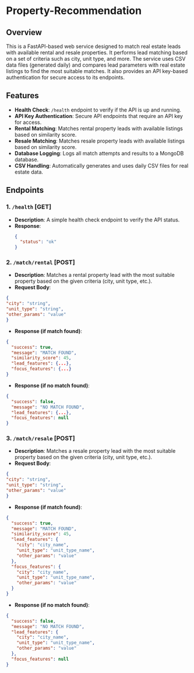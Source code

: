 # Property-Recommendation

## Overview

This is a FastAPI-based web service designed to match real estate leads with available rental and resale properties. It performs lead matching based on a set of criteria such as city, unit type, and more. The service uses CSV data files (generated daily) and compares lead parameters with real estate listings to find the most suitable matches. It also provides an API key-based authentication for secure access to its endpoints.

## Features

- **Health Check**: `/health` endpoint to verify if the API is up and running.
- **API Key Authentication**: Secure API endpoints that require an API key for access.
- **Rental Matching**: Matches rental property leads with available listings based on similarity score.
- **Resale Matching**: Matches resale property leads with available listings based on similarity score.
- **Database Logging**: Logs all match attempts and results to a MongoDB database.
- **CSV Handling**: Automatically generates and uses daily CSV files for real estate data.

## Endpoints

### 1. `/health` [GET]

- **Description**: A simple health check endpoint to verify the API status.
- **Response**: 
  ```json
  {
    "status": "ok"
  }

### 2. `/match/rental` [POST]

- **Description**: Matches a rental property lead with the most suitable property based on the given criteria (city, unit type, etc.).
- **Request Body**:
```json
{
"city": "string",
"unit_type": "string",
"other_params": "value"
}
```
- **Response (if match found)**:
```json
{
  "success": true,
  "message": "MATCH FOUND",
  "similarity_score": 45,
  "lead_features": {...},
  "focus_features": {...}
}
```

- **Response (if no match found)**:
```json
{
  "success": false,
  "message": "NO MATCH FOUND",
  "lead_features": {...},
  "focus_features": null
}
```

### 3. `/match/resale` [POST]

- **Description**: Matches a resale property lead with the most suitable property based on the given criteria (city, unit type, etc.).
- **Request Body**:
```json
{
"city": "string",
"unit_type": "string",
"other_params": "value"
}
```

- **Response (if match found)**:
```json
{
  "success": true,
  "message": "MATCH FOUND",
  "similarity_score": 45,
  "lead_features": {
    "city": "city_name",
    "unit_type": "unit_type_name",
    "other_params": "value"
  },
  "focus_features": {
    "city": "city_name",
    "unit_type": "unit_type_name",
    "other_params": "value"
  }
}
```

- **Response (if no match found)**:
```json
{
  "success": false,
  "message": "NO MATCH FOUND",
  "lead_features": {
    "city": "city_name",
    "unit_type": "unit_type_name",
    "other_params": "value"
  },
  "focus_features": null
}
```



